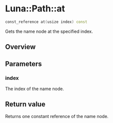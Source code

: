 # Luna::Path::at

```c++
const_reference at(usize index) const
```

Gets the name node at the specified index. 

## Overview


## Parameters
### index
The index of the name node. 

## Return value
Returns one constant reference of the name node. 

